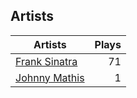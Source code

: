 ## Artists
Artists | Plays 
----- | -----: 
[Frank Sinatra](/artists/frank-sinatra-739) | 71
[Johnny Mathis](/artists/johnny-mathis-14581) | 1

